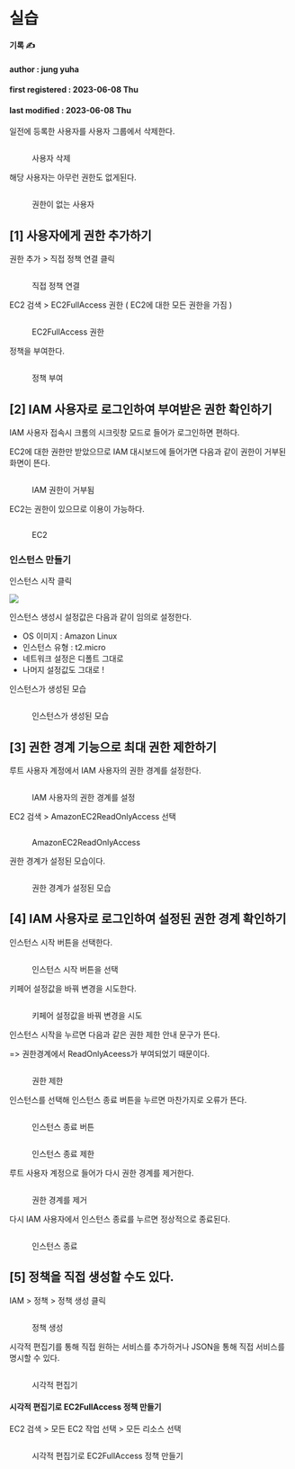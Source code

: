 # 실습

**기록 ✍️**

#### author : jung yuha

#### first registered : 2023-06-08 Thu

#### last modified : 2023-06-08 Thu

일전에 등록한 사용자를 사용자 그룹에서 삭제한다.

<figure><img src="../../.gitbook/assets/image (24) (1).png" alt=""><figcaption><p>사용자 삭제</p></figcaption></figure>

해당 사용자는 아무런 권한도 없게된다.

<figure><img src="../../.gitbook/assets/image (12) (1) (1) (1).png" alt=""><figcaption><p>권한이 없는 사용자</p></figcaption></figure>

## \[1] 사용자에게 권한 추가하기

권한 추가 > 직접 정책 연결 클릭

<figure><img src="../../.gitbook/assets/image (16) (1) (2) (1).png" alt=""><figcaption><p> 직접 정책 연결</p></figcaption></figure>

EC2 검색 > EC2FullAccess 권한 ( EC2에 대한 모든 권한을 가짐 )&#x20;

<figure><img src="../../.gitbook/assets/image (30) (1).png" alt=""><figcaption><p> EC2FullAccess 권한</p></figcaption></figure>

정책을 부여한다.

<figure><img src="../../.gitbook/assets/image (33) (1) (1) (1).png" alt=""><figcaption><p> 정책 부여</p></figcaption></figure>

## \[2] IAM 사용자로 로그인하여 부여받은 권한 확인하기

IAM 사용자 접속시 크롬의 시크릿창 모드로 들어가 로그인하면 편하다.

EC2에 대한 권한만 받았으므로 IAM 대시보드에 들어가면 다음과 같이 권한이 거부된 화면이 뜬다.

<figure><img src="../../.gitbook/assets/image (20).png" alt=""><figcaption><p>IAM 권한이 거부됨</p></figcaption></figure>

EC2는 권한이 있으므로 이용이 가능하다.

<figure><img src="../../.gitbook/assets/image (25).png" alt=""><figcaption><p> EC2</p></figcaption></figure>

### 인스턴스 만들기

인스턴스 시작 클릭

![](<../../.gitbook/assets/image (17) (1) (2) (1).png>)

인스턴스 생성시 설정값은 다음과 같이 임의로 설정한다.

* OS 이미지 : Amazon Linux
* 인스턴스 유형 :  t2.micro
* 네트워크 설정은 디폴트 그대로
* 나머지 설정값도 그대로 !

인스턴스가 생성된 모습

<figure><img src="../../.gitbook/assets/image (5).png" alt=""><figcaption><p> 인스턴스가 생성된 모습 </p></figcaption></figure>

## \[3] 권한 경계 기능으로 최대 권한 제한하기

루트 사용자 계정에서 IAM 사용자의 권한 경계를 설정한다.

<figure><img src="../../.gitbook/assets/image (2) (1).png" alt=""><figcaption><p> IAM 사용자의 권한 경계를 설정</p></figcaption></figure>

EC2 검색 > AmazonEC2ReadOnlyAccess 선택

<figure><img src="../../.gitbook/assets/image (13) (1).png" alt=""><figcaption><p> AmazonEC2ReadOnlyAccess</p></figcaption></figure>

&#x20;권한 경계가 설정된 모습이다.

<figure><img src="../../.gitbook/assets/image (8) (3).png" alt=""><figcaption><p> 권한 경계가 설정된 모습</p></figcaption></figure>

## \[4] IAM 사용자로 로그인하여 설정된 권한 경계 확인하기

인스턴스 시작 버튼을 선택한다.

<figure><img src="../../.gitbook/assets/image (18) (2) (1).png" alt=""><figcaption><p> 인스턴스 시작 버튼을 선택</p></figcaption></figure>

키페어 설정값을 바꿔 변경을 시도한다.

<figure><img src="../../.gitbook/assets/image (29) (1).png" alt=""><figcaption><p> 키페어 설정값을 바꿔 변경을 시도</p></figcaption></figure>

인스턴스 시작을 누르면 다음과 같은 권한 제한 안내 문구가 뜬다.

\=> 권한경계에서 ReadOnlyAceess가 부여되었기 때문이다.

<figure><img src="../../.gitbook/assets/image (21) (2) (1).png" alt=""><figcaption><p> 권한 제한 </p></figcaption></figure>

인스턴스를 선택해 인스턴스 종료 버튼을 누르면 마찬가지로 오류가 뜬다.

<figure><img src="../../.gitbook/assets/image (28) (1).png" alt=""><figcaption><p> 인스턴스 종료 버튼</p></figcaption></figure>

<figure><img src="../../.gitbook/assets/image (11) (1).png" alt=""><figcaption><p> 인스턴스 종료 제한</p></figcaption></figure>

루트 사용자 계정으로 들어가 다시 권한 경계를 제거한다.

<figure><img src="../../.gitbook/assets/image (31) (1).png" alt=""><figcaption><p> 권한 경계를 제거</p></figcaption></figure>

다시 IAM 사용자에서 인스턴스 종료를 누르면 정상적으로 종료된다.

<figure><img src="../../.gitbook/assets/image (23) (2) (1).png" alt=""><figcaption><p> 인스턴스 종료</p></figcaption></figure>

## \[5] 정책을 직접 생성할 수도 있다.

IAM  > 정책 > 정책 생성 클릭

<figure><img src="../../.gitbook/assets/image (26).png" alt=""><figcaption><p> 정책 생성</p></figcaption></figure>

시각적 편집기를 통해 직접 원하는 서비스를 추가하거나 JSON을 통해 직접 서비스를 명시할 수 있다.

<figure><img src="../../.gitbook/assets/image (6) (1) (1) (1).png" alt=""><figcaption><p> 시각적 편집기</p></figcaption></figure>

#### 시각적 편집기로 EC2FullAccess 정책 만들기

EC2 검색 > 모든 EC2 작업 선택 > 모든 리소스 선택

<figure><img src="../../.gitbook/assets/image (32) (1).png" alt=""><figcaption><p> 시각적 편집기로 EC2FullAccess 정책 만들기</p></figcaption></figure>
